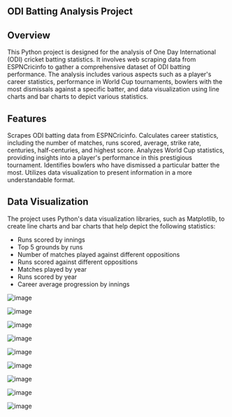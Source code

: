 ## **ODI Batting Analysis Project**

## Overview

This Python project is designed for the analysis of One Day International (ODI) cricket batting statistics. It involves web scraping data from ESPNCricinfo to gather a comprehensive dataset of ODI batting performance. The analysis includes various aspects such as a player's career statistics, performance in World Cup tournaments, bowlers with the most dismissals against a specific batter, and data visualization using line charts and bar charts to depict various statistics.

## **Features**

Scrapes ODI batting data from ESPNCricinfo.
Calculates career statistics, including the number of matches, runs scored, average, strike rate, centuries, half-centuries, and highest score.
Analyzes World Cup statistics, providing insights into a player's performance in this prestigious tournament.
Identifies bowlers who have dismissed a particular batter the most.
Utilizes data visualization to present information in a more understandable format.

## **Data Visualization**

The project uses Python's data visualization libraries, such as Matplotlib, to create line charts and bar charts that help depict the following statistics:

- Runs scored by innings
- Top 5 grounds by runs
- Number of matches played against different oppositions
- Runs scored against different oppositions
- Matches played by year
- Runs scored by year
- Career average progression by innings

![image](https://github.com/AtharvaHirlekar/Men-s-ODI-Batting-Analysis/assets/108040249/efe64ea3-7ccb-41a2-a863-05ea7d45ccff)

![image](https://github.com/AtharvaHirlekar/Men-s-ODI-Batting-Analysis/assets/108040249/386f26ee-3d39-4b27-a3fd-1f5deb7604a6)

![image](https://github.com/AtharvaHirlekar/Men-s-ODI-Batting-Analysis/assets/108040249/1d0e088f-cdce-4dad-b949-af70fb7588e8)

![image](https://github.com/AtharvaHirlekar/Men-s-ODI-Batting-Analysis/assets/108040249/942110fe-6f5d-472a-9351-f50a80f57059)

![image](https://github.com/AtharvaHirlekar/Men-s-ODI-Batting-Analysis/assets/108040249/18147106-9cee-4a44-af0f-f147ebb2605e)

![image](https://github.com/AtharvaHirlekar/Men-s-ODI-Batting-Analysis/assets/108040249/03795702-342c-4e43-bfe5-f3caba10c093)

![image](https://github.com/AtharvaHirlekar/Men-s-ODI-Batting-Analysis/assets/108040249/0aa9c721-9349-458b-b763-231291647725)

![image](https://github.com/AtharvaHirlekar/Men-s-ODI-Batting-Analysis/assets/108040249/802b0223-0885-4b7b-8dcd-8ed5b496585c)

![image](https://github.com/AtharvaHirlekar/Men-s-ODI-Batting-Analysis/assets/108040249/f95238a3-5363-465e-8a9a-d44adacd6669)




